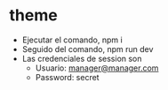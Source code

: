 # theme

- Ejecutar el comando, npm i
- Seguido del comando, npm run dev
- Las credenciales de session son
    - Usuario: manager@manager.com
    - Password: secret
